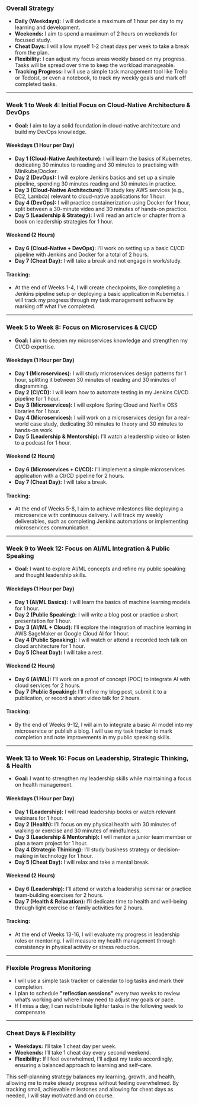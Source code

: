 ### Overall Strategy
- **Daily (Weekdays):** I will dedicate a maximum of 1 hour per day to my learning and development.
- **Weekends:** I aim to spend a maximum of 2 hours on weekends for focused study.
- **Cheat Days:** I will allow myself 1-2 cheat days per week to take a break from the plan.
- **Flexibility:** I can adjust my focus areas weekly based on my progress. Tasks will be spread over time to keep the workload manageable.
- **Tracking Progress:** I will use a simple task management tool like Trello or Todoist, or even a notebook, to track my weekly goals and mark off completed tasks.

---

### Week 1 to Week 4: Initial Focus on Cloud-Native Architecture & DevOps
- **Goal:** I aim to lay a solid foundation in cloud-native architecture and build my DevOps knowledge.

#### Weekdays (1 Hour per Day) 
- **Day 1 (Cloud-Native Architecture):** I will learn the basics of Kubernetes, dedicating 30 minutes to reading and 30 minutes to practising with Minikube/Docker.
- **Day 2 (DevOps):** I will explore Jenkins basics and set up a simple pipeline, spending 30 minutes reading and 30 minutes in practice.
- **Day 3 (Cloud-Native Architecture):** I’ll study key AWS services (e.g., EC2, Lambda) relevant to cloud-native applications for 1 hour.
- **Day 4 (DevOps):** I will practice containerization using Docker for 1 hour, split between a 30-minute video and 30 minutes of hands-on practice.
- **Day 5 (Leadership & Strategy):** I will read an article or chapter from a book on leadership strategies for 1 hour.

#### Weekend (2 Hours)
- **Day 6 (Cloud-Native + DevOps):** I’ll work on setting up a basic CI/CD pipeline with Jenkins and Docker for a total of 2 hours.
- **Day 7 (Cheat Day):** I will take a break and not engage in work/study.

#### Tracking:
- At the end of Weeks 1-4, I will create checkpoints, like completing a Jenkins pipeline setup or deploying a basic application in Kubernetes. I will track my progress through my task management software by marking off what I’ve completed.

---

### Week 5 to Week 8: Focus on Microservices & CI/CD
- **Goal:** I aim to deepen my microservices knowledge and strengthen my CI/CD expertise.

#### Weekdays (1 Hour per Day)
- **Day 1 (Microservices):** I will study microservices design patterns for 1 hour, splitting it between 30 minutes of reading and 30 minutes of diagramming.
- **Day 2 (CI/CD):** I will learn how to automate testing in my Jenkins CI/CD pipeline for 1 hour.
- **Day 3 (Microservices):** I will explore Spring Cloud and Netflix OSS libraries for 1 hour.
- **Day 4 (Microservices):** I will work on a microservices design for a real-world case study, dedicating 30 minutes to theory and 30 minutes to hands-on work.
- **Day 5 (Leadership & Mentorship):** I’ll watch a leadership video or listen to a podcast for 1 hour.

#### Weekend (2 Hours)
- **Day 6 (Microservices + CI/CD):** I’ll implement a simple microservices application with a CI/CD pipeline for 2 hours.
- **Day 7 (Cheat Day):** I will take a break.

#### Tracking:
- At the end of Weeks 5-8, I aim to achieve milestones like deploying a microservice with continuous delivery. I will track my weekly deliverables, such as completing Jenkins automations or implementing microservices communication.

---

### Week 9 to Week 12: Focus on AI/ML Integration & Public Speaking
- **Goal:** I want to explore AI/ML concepts and refine my public speaking and thought leadership skills.

#### Weekdays (1 Hour per Day)
- **Day 1 (AI/ML Basics):** I will learn the basics of machine learning models for 1 hour.
- **Day 2 (Public Speaking):** I will write a blog post or practice a short presentation for 1 hour.
- **Day 3 (AI/ML + Cloud):** I’ll explore the integration of machine learning in AWS SageMaker or Google Cloud AI for 1 hour.
- **Day 4 (Public Speaking):** I will watch or attend a recorded tech talk on cloud architecture for 1 hour.
- **Day 5 (Cheat Day):** I will take a rest.

#### Weekend (2 Hours)
- **Day 6 (AI/ML):** I’ll work on a proof of concept (POC) to integrate AI with cloud services for 2 hours.
- **Day 7 (Public Speaking):** I’ll refine my blog post, submit it to a publication, or record a short video talk for 2 hours.

#### Tracking:
- By the end of Weeks 9-12, I will aim to integrate a basic AI model into my microservice or publish a blog. I will use my task tracker to mark completion and note improvements in my public speaking skills.

---

### Week 13 to Week 16: Focus on Leadership, Strategic Thinking, & Health
- **Goal:** I want to strengthen my leadership skills while maintaining a focus on health management.

#### Weekdays (1 Hour per Day)
- **Day 1 (Leadership):** I will read leadership books or watch relevant webinars for 1 hour.
- **Day 2 (Health):** I’ll focus on my physical health with 30 minutes of walking or exercise and 30 minutes of mindfulness.
- **Day 3 (Leadership & Mentorship):** I will mentor a junior team member or plan a team project for 1 hour.
- **Day 4 (Strategic Thinking):** I’ll study business strategy or decision-making in technology for 1 hour.
- **Day 5 (Cheat Day):** I will relax and take a mental break.

#### Weekend (2 Hours)
- **Day 6 (Leadership):** I’ll attend or watch a leadership seminar or practice team-building exercises for 2 hours.
- **Day 7 (Health & Relaxation):** I’ll dedicate time to health and well-being through light exercise or family activities for 2 hours.

#### Tracking:
- At the end of Weeks 13-16, I will evaluate my progress in leadership roles or mentoring. I will measure my health management through consistency in physical activity or stress reduction.

---

### Flexible Progress Monitoring
- I will use a simple task tracker or calendar to log tasks and mark their completion.
- I plan to schedule **"reflection sessions"** every two weeks to review what’s working and where I may need to adjust my goals or pace.
- If I miss a day, I can redistribute lighter tasks in the following week to compensate.

---

### Cheat Days & Flexibility
- **Weekdays:** I’ll take 1 cheat day per week. 
- **Weekends:** I’ll take 1 cheat day every second weekend.
- **Flexibility:** If I feel overwhelmed, I’ll adjust my tasks accordingly, ensuring a balanced approach to learning and self-care.

This self-planning strategy balances my learning, growth, and health, allowing me to make steady progress without feeling overwhelmed. By tracking small, achievable milestones and allowing for cheat days as needed, I will stay motivated and on course.
